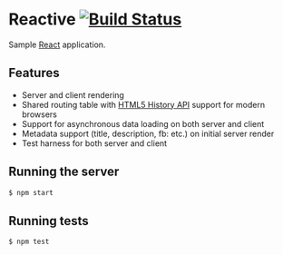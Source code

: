 # Reactive [![Build Status](https://travis-ci.org/unfold/reactive.png?branch=master)](https://travis-ci.org/unfold/reactive)

Sample [React](http://facebook.github.io/react) application.

## Features

- Server and client rendering
- Shared routing table with [HTML5 History API](https://developer.mozilla.org/en-US/docs/Web/Guide/API/DOM/Manipulating_the_browser_history) support for modern browsers
- Support for asynchronous data loading on both server and client
- Metadata support (title, description, fb: etc.) on initial server render
- Test harness for both server and client

## Running the server

```bash
$ npm start
```

## Running tests

```bash
$ npm test
```
